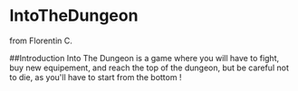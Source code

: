 # IntoTheDungeon
from Florentin C.

##Introduction
Into The Dungeon is a game where you will have to fight, buy new equipement, and reach the top of the dungeon, but be careful not to die, as you'll have to start from the bottom !